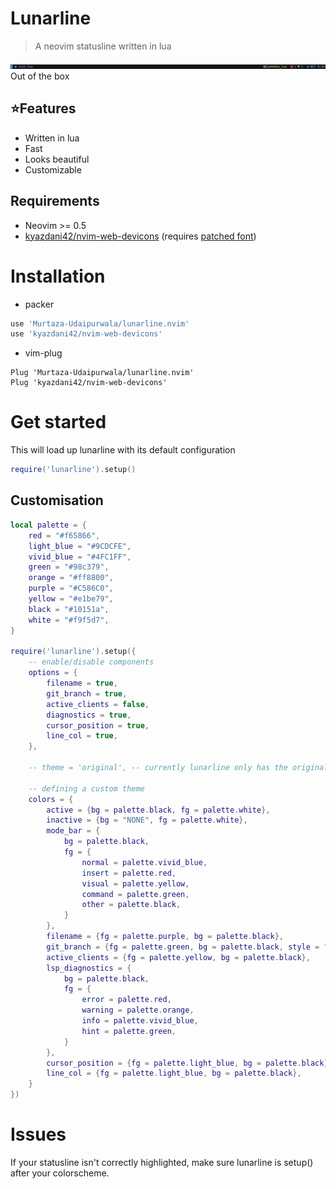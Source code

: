 # Lunarline
> A neovim statusline written in lua

![](./assets/lunarline.png)
Out of the box


## ⭐Features
* Written in lua
* Fast
* Looks beautiful
* Customizable


## Requirements
* Neovim >= 0.5
* [kyazdani42/nvim-web-devicons](https://github.com/kyazdani42/nvim-web-devicons) (requires [patched font](https://www.nerdfonts.com/))

# Installation
* packer
```lua
use 'Murtaza-Udaipurwala/lunarline.nvim'
use 'kyazdani42/nvim-web-devicons'
```

* vim-plug
```vim
Plug 'Murtaza-Udaipurwala/lunarline.nvim'
Plug 'kyazdani42/nvim-web-devicons'
```

# Get started
This will load up lunarline with its default configuration
```lua
require('lunarline').setup()
```


## Customisation
```lua
local palette = {
    red = "#f65866",
    light_blue = "#9CDCFE",
    vivid_blue = "#4FC1FF",
    green = "#98c379",
    orange = "#ff8800",
    purple = "#C586C0",
    yellow = "#e1be79",
    black = "#10151a",
    white = "#f9f5d7",
}

require('lunarline').setup({
    -- enable/disable components
    options = {
        filename = true,
        git_branch = true,
        active_clients = false,
        diagnostics = true,
        cursor_position = true,
        line_col = true,
    },

    -- theme = 'original', -- currently lunarline only has the original theme

    -- defining a custom theme
    colors = {
        active = {bg = palette.black, fg = palette.white},
        inactive = {bg = "NONE", fg = palette.white},
        mode_bar = {
            bg = palette.black,
            fg = {
                normal = palette.vivid_blue,
                insert = palette.red,
                visual = palette.yellow,
                command = palette.green,
                other = palette.black,
            }
        },
        filename = {fg = palette.purple, bg = palette.black},
        git_branch = {fg = palette.green, bg = palette.black, style = "bold"},
        active_clients = {fg = palette.yellow, bg = palette.black},
        lsp_diagnostics = {
            bg = palette.black,
            fg = {
                error = palette.red,
                warning = palette.orange,
                info = palette.vivid_blue,
                hint = palette.green,
            }
        },
        cursor_position = {fg = palette.light_blue, bg = palette.black},
        line_col = {fg = palette.light_blue, bg = palette.black},
    }
})
```

# Issues
If your statusline isn't correctly highlighted, make sure lunarline is setup() after your colorscheme.
